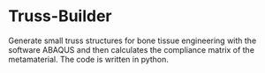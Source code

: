 # Truss-Builder
Generate small truss structures for bone tissue engineering with the software ABAQUS and then calculates the compliance matrix of the metamaterial. 
The code is written in python.
